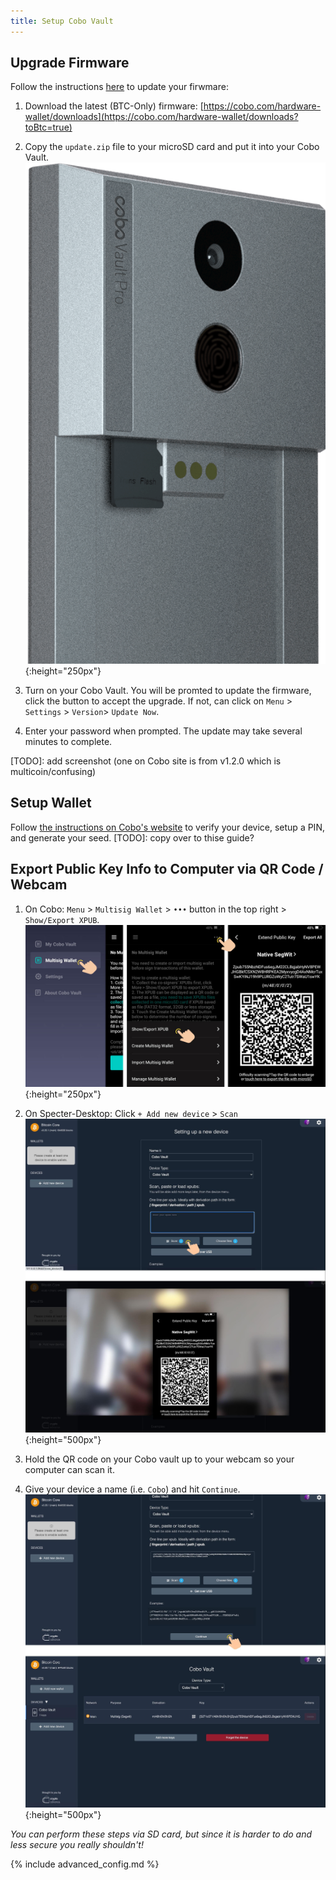 ```yaml
---
title: Setup Cobo Vault
---
```


## Upgrade Firmware
Follow the instructions [here](https://support.cobo.com/hc/en-us/articles/360046064053-Upgrading-Firmware) to update your firwmare:

1. Download the latest (BTC-Only) firmware:
[https://cobo.com/hardware-wallet/downloads](https://cobo.com/hardware-wallet/downloads?toBtc=true)  

2. Copy the `update.zip` file to your microSD card and put it into your Cobo Vault.  
![](/assets/img/setup-cobo-insert-sd.png){:height="250px"}

3. Turn on your Cobo Vault.
You will be promted to update the firmware, click the button to accept the upgrade.
If not, can click on `Menu` > `Settings` > `Version`> `Update Now`.

4. Enter your password when prompted. The update may take several minutes to complete.

[TODO]: add screenshot (one on Cobo site is from v1.2.0 which is multicoin/confusing)

## Setup Wallet
Follow [the instructions on Cobo's website](https://support.cobo.com/hc/en-us/articles/360045490014-Getting-started-in-5-steps) to verify your device, setup a PIN, and generate your seed.
[TODO]: copy over to thise guide?

## Export Public Key Info to Computer via QR Code / Webcam
1. On Cobo: `Menu` > `Multisig Wallet` > `•••` button in the top right > `Show/Export XPUB`.  
![](/assets/img/setup-cobo-export-pubkey.jpg){:height="250px"}

2. On Specter-Desktop: Click `+ Add new device` > `Scan`  
![](/assets/img/setup-cobo-specter-scan.jpg){:height="500px"}  

3. Hold the QR code on your Cobo vault up to your webcam so your computer can scan it.

4. Give your device a name (i.e. `Cobo`) and hit `Continue`.  
![](/assets/img/setup-cobo-specter-scanned.jpg){:height="500px"}

_You can perform these steps via SD card, but since it is harder to do and less secure you really shouldn't!_

{% include advanced_config.md %}
